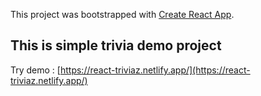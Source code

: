 This project was bootstrapped with [Create React App](https://github.com/facebook/create-react-app).

## This is simple trivia demo project

Try demo : [https://react-triviaz.netlify.app/](https://react-triviaz.netlify.app/)
